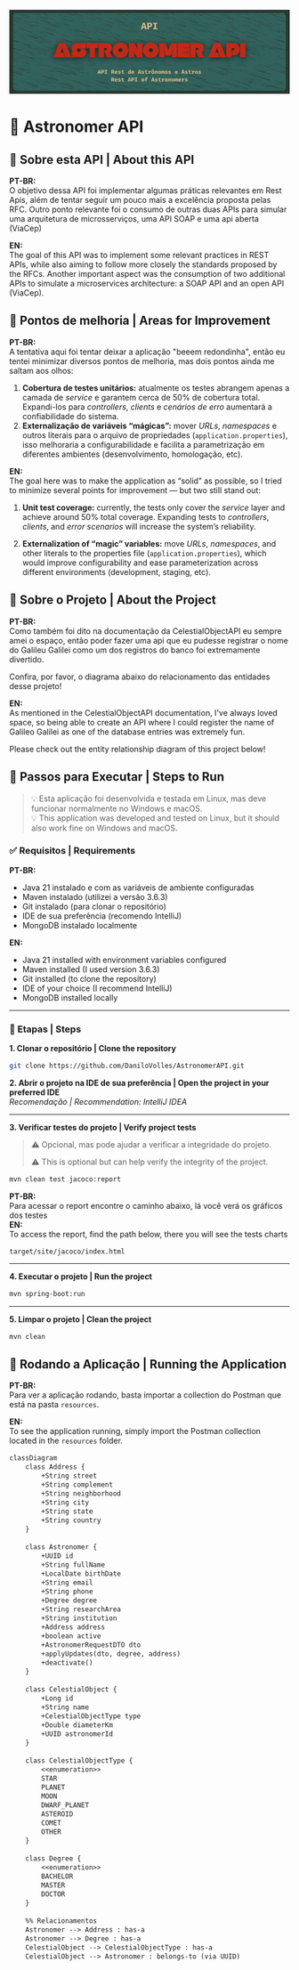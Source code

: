 ![Project Banner](astronomer-banner.png)
# 🔭 Astronomer API

## 📘 Sobre esta API | About this API

**PT-BR:** <br>
O objetivo dessa API foi implementar algumas práticas relevantes em Rest Apis, além de tentar seguir
um pouco mais a excelência proposta pelas RFC.
Outro ponto relevante foi o consumo de outras duas APIs para simular uma arquitetura de microsserviços,
uma API SOAP e uma api aberta (ViaCep)

**EN:** <br>
The goal of this API was to implement some relevant practices in REST APIs, while also aiming
to follow more closely the standards proposed by the RFCs.
Another important aspect was the consumption of two additional APIs to simulate a microservices architecture:
a SOAP API and an open API (ViaCep).

## 🌠 Pontos de melhoria | Areas for Improvement

**PT-BR:** <br>
A tentativa aqui foi tentar deixar a aplicação "beeem redondinha", então eu tentei minimizar diversos
pontos de melhoria, mas dois pontos ainda me saltam aos olhos:
1. **Cobertura de testes unitários:** atualmente os testes abrangem apenas a camada de _service_ e
   garantem cerca de 50% de cobertura total. Expandi-los para _controllers_, _clients_ e _cenários de erro_ aumentará
   a confiabilidade do sistema.
2. **Externalização de variáveis “mágicas”:** mover _URLs_, _namespaces_ e outros literais para o arquivo de
   propriedades (`application.properties`), isso melhoraria a configurabilidade e facilita a parametrização
   em diferentes ambientes (desenvolvimento, homologação, etc).

**EN:** <br>
The goal here was to make the application as “solid” as possible, so I tried to minimize several
points for improvement — but two still stand out:

1. **Unit test coverage:** currently, the tests only cover the _service_ layer and
achieve around 50% total coverage. Expanding tests to _controllers_, _clients_, and _error scenarios_ will increase
the system’s reliability.

2. **Externalization of “magic” variables:** move _URLs_, _namespaces_, and other literals to the
properties file (`application.properties`), which would improve configurability and ease parameterization
across different environments (development, staging, etc).

## 🌌 Sobre o Projeto | About the Project

**PT-BR:**  
Como também foi dito na documentação da CelestialObjectAPI eu sempre amei o espaço,
então poder fazer uma api que eu pudesse registrar o nome do Galileu Galilei como um
dos registros do banco foi extremamente divertido.

Confira, por favor, o diagrama abaixo do relacionamento das entidades desse projeto!

**EN:**  
As mentioned in the CelestialObjectAPI documentation, I've always loved space,
so being able to create an API where I could register the name of Galileo Galilei as one
of the database entries was extremely fun.

Please check out the entity relationship diagram of this project below!

## 🚀 Passos para Executar | Steps to Run

> 💡 Esta aplicação foi desenvolvida e testada em Linux, mas deve funcionar normalmente no Windows e macOS.  
> 💡 This application was developed and tested on Linux, but it should also work fine on Windows and macOS.

### ✅ Requisitos | Requirements

**PT-BR:**
- Java 21 instalado e com as variáveis de ambiente configuradas
- Maven instalado (utilizei a versão 3.6.3)
- Git instalado (para clonar o repositório)
- IDE de sua preferência (recomendo IntelliJ)
- MongoDB instalado localmente

**EN:**
- Java 21 installed with environment variables configured
- Maven installed (I used version 3.6.3)
- Git installed (to clone the repository)
- IDE of your choice (I recommend IntelliJ)
- MongoDB installed locally

---

### 🔧 Etapas | Steps

**1. Clonar o repositório | Clone the repository**
```bash
git clone https://github.com/DaniloVolles/AstronomerAPI.git
```

**2. Abrir o projeto na IDE de sua preferência | Open the project in your preferred IDE**  
_Recomendação | Recommendation: IntelliJ IDEA_

---

**3. Verificar testes do projeto | Verify project tests**

> ⚠️ Opcional, mas pode ajudar a verificar a integridade do projeto.
>
> ⚠️ This is optional but can help verify the integrity of the project.

```bash
mvn clean test jacoco:report
```
**PT-BR:**  
Para acessar o report encontre o caminho abaixo, lá você
verá os gráficos dos testes   
**EN:**   
To access the report, find the path below, there you will see
the tests charts

```text
target/site/jacoco/index.html
```
---

**4. Executar o projeto | Run the project**
```bash
mvn spring-boot:run
```
---

**5. Limpar o projeto | Clean the project**
```bash
mvn clean
```


## 🧪 Rodando a Aplicação | Running the Application

**PT-BR:**  
Para ver a aplicação rodando, basta importar a collection do Postman que está na pasta `resources`.

**EN:**     
To see the application running, simply import the Postman collection located in the `resources` folder.

```mermaid
classDiagram
    class Address {
        +String street
        +String complement
        +String neighborhood
        +String city
        +String state
        +String country
    }

    class Astronomer {
        +UUID id
        +String fullName
        +LocalDate birthDate
        +String email
        +String phone
        +Degree degree
        +String researchArea
        +String institution
        +Address address
        +boolean active
        +AstronomerRequestDTO dto
        +applyUpdates(dto, degree, address)
        +deactivate()
    }

    class CelestialObject {
        +Long id
        +String name
        +CelestialObjectType type
        +Double diameterKm
        +UUID astronomerId
    }

    class CelestialObjectType {
        <<enumeration>>
        STAR
        PLANET
        MOON
        DWARF_PLANET
        ASTEROID
        COMET
        OTHER
    }

    class Degree {
        <<enumeration>>
        BACHELOR
        MASTER
        DOCTOR
    }

    %% Relacionamentos
    Astronomer --> Address : has-a
    Astronomer --> Degree : has-a
    CelestialObject --> CelestialObjectType : has-a
    CelestialObject --> Astronomer : belongs-to (via UUID)

```
